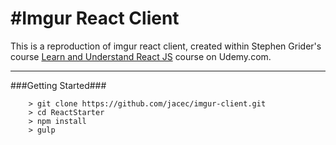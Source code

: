 #Imgur React Client
====

This is a reproduction of imgur react client, created within Stephen Grider's course [Learn and Understand React JS](https://www.udemy.com/learn-and-understand-reactjs/) course on Udemy.com.

---

###Getting Started###

```
	> git clone https://github.com/jacec/imgur-client.git
	> cd ReactStarter
	> npm install
	> gulp
```
